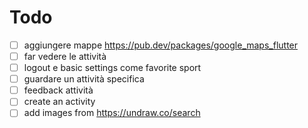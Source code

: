 
# Todo

- [ ] aggiungere mappe https://pub.dev/packages/google_maps_flutter
- [ ] far vedere le attività
- [ ] logout e basic settings come favorite sport
- [ ] guardare un attività specifica
- [ ] feedback attività
- [ ] create an activity
- [ ] add images from https://undraw.co/search